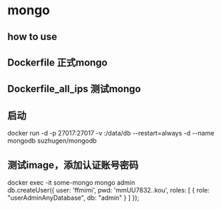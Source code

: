 # mongo

## how to use

## Dockerfile 正式mongo


## Dockerfile_all_ips 测试mongo


## 启动

docker run -d -p 27017:27017 -v <db-dir>:/data/db --restart=always -d  --name mongodb suzhugen/mongodb


## 测试image，添加认证账号密码


docker exec -it some-mongo mongo admin    
db.createUser({ user: 'ffmimi', pwd: 'mmUU7832..kou', roles: [ { role: "userAdminAnyDatabase", db: "admin" } ] });


